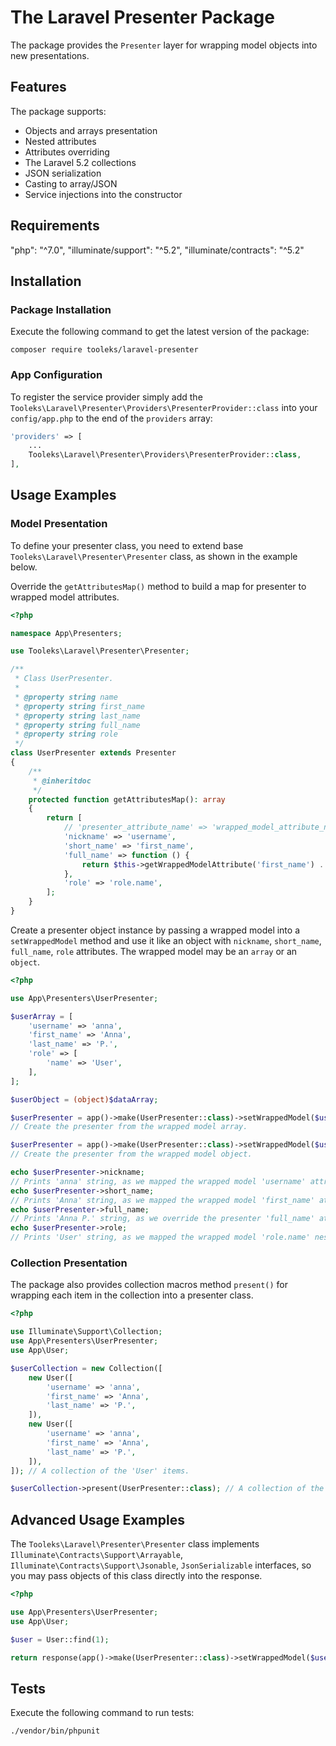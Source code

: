 # The Laravel Presenter Package

The package provides the `Presenter` layer for wrapping model objects into new presentations.

## Features

The package supports:

* Objects and arrays presentation
* Nested attributes
* Attributes overriding
* The Laravel 5.2 collections
* JSON serialization
* Casting to array/JSON
* Service injections into the constructor

## Requirements

"php": "^7.0",
"illuminate/support": "^5.2",
"illuminate/contracts": "^5.2"

## Installation

### Package Installation

Execute the following command to get the latest version of the package:

```shell
composer require tooleks/laravel-presenter
```

### App Configuration

To register the service provider simply add the `Tooleks\Laravel\Presenter\Providers\PresenterProvider::class` into your `config/app.php` to the end of the `providers` array:

```php
'providers' => [
    ...
    Tooleks\Laravel\Presenter\Providers\PresenterProvider::class,
],
```


## Usage Examples

### Model Presentation

To define your presenter class, you need to extend base `Tooleks\Laravel\Presenter\Presenter` class, as shown in the example below.

Override the `getAttributesMap()` method to build a map for presenter to wrapped model attributes.

```php
<?php

namespace App\Presenters;

use Tooleks\Laravel\Presenter\Presenter;

/**
 * Class UserPresenter.
 *
 * @property string name
 * @property string first_name
 * @property string last_name
 * @property string full_name
 * @property string role
 */
class UserPresenter extends Presenter
{
    /**
     * @inheritdoc
     */
    protected function getAttributesMap(): array
    {
        return [
            // 'presenter_attribute_name' => 'wrapped_model_attribute_name'
            'nickname' => 'username',
            'short_name' => 'first_name',
            'full_name' => function () {
                return $this->getWrappedModelAttribute('first_name') . ' ' . $this->getWrappedModelAttribute('last_name');
            },
            'role' => 'role.name',
        ];
    }
}
```

Create a presenter object instance by passing a wrapped model into a `setWrappedModel` method and use it like an object with `nickname`, `short_name`, `full_name`, `role` attributes. The wrapped model may be an `array` or an `object`.

```php
<?php

use App\Presenters\UserPresenter;

$userArray = [ 
    'username' => 'anna',
    'first_name' => 'Anna',
    'last_name' => 'P.',
    'role' => [
        'name' => 'User',
    ],
];

$userObject = (object)$dataArray;

$userPresenter = app()->make(UserPresenter::class)->setWrappedModel($userArray);
// Create the presenter from the wrapped model array.

$userPresenter = app()->make(UserPresenter::class)->setWrappedModel($userObject);
// Create the presenter from the wrapped model object.

echo $userPresenter->nickname;
// Prints 'anna' string, as we mapped the wrapped model 'username' attribute to the presenter 'nickname' attribute.
echo $userPresenter->short_name;
// Prints 'Anna' string, as we mapped the wrapped model 'first_name' attribute to the presenter 'short_name' attribute.
echo $userPresenter->full_name;
// Prints 'Anna P.' string, as we override the presenter 'full_name' attribute by the anonymous function.
echo $userPresenter->role;
// Prints 'User' string, as we mapped the wrapped model 'role.name' nested attribute to the presenter 'role' attribute.
```

### Collection Presentation

The package also provides collection macros method `present()` for wrapping each item in the collection into a presenter class.

```php
<?php

use Illuminate\Support\Collection;
use App\Presenters\UserPresenter;
use App\User;

$userCollection = new Collection([
    new User([
        'username' => 'anna',
        'first_name' => 'Anna',
        'last_name' => 'P.',
    ]),
    new User([
        'username' => 'anna',
        'first_name' => 'Anna',
        'last_name' => 'P.',
    ]),
]); // A collection of the 'User' items.

$userCollection->present(UserPresenter::class); // A collection of the 'UserPresenter' items.
```

## Advanced Usage Examples

The `Tooleks\Laravel\Presenter\Presenter` class implements `Illuminate\Contracts\Support\Arrayable`, `Illuminate\Contracts\Support\Jsonable`, `JsonSerializable` interfaces, so you may pass objects of this class directly into the response.

```php
<?php

use App\Presenters\UserPresenter;
use App\User;

$user = User::find(1);

return response(app()->make(UserPresenter::class)->setWrappedModel($user));
```

## Tests

Execute the following command to run tests:

```shell
./vendor/bin/phpunit
```
